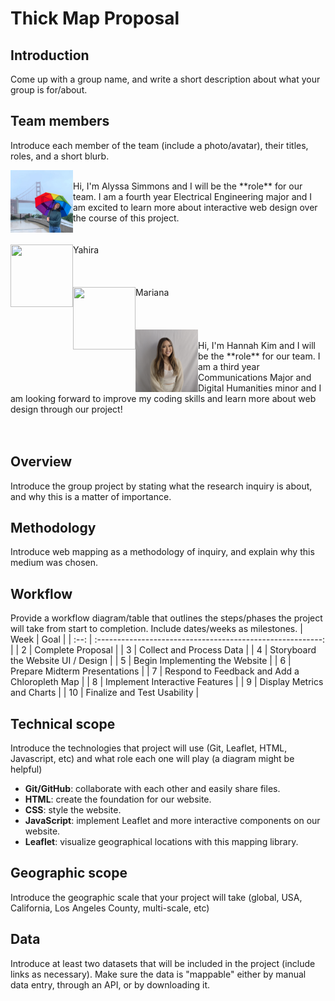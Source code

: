 # Thick Map Proposal

## Introduction
Come up with a group name, and write a short description about what your group is for/about.

## Team members
Introduce each member of the team (include a photo/avatar), their titles, roles, and a short blurb.

<img align="left" width="100" height="100" src="photos/alyssa.jpg">
<br/>Hi, I'm Alyssa Simmons and I will be the **role** for our team. I am a fourth year Electrical Engineering major and I am excited to learn more about interactive web design over the course of this project. <br/><br/><br/>

<img align="left" width="100" height="100" src="photos/yahira.jpg">
Yahira
<br/><br/><br/><br/>

<img align="left" width="100" height="100" src="photos/mariana.jpg">
Mariana
<br/><br/><br/><br/>

<img align="left" width="100" height="100" src="photos/hannah.jpg">
<br/>Hi, I'm Hannah Kim and I will be the **role** for our team. I am a third year Communications Major and Digital Humanities minor and I am looking forward to improve my coding skills and learn more about web design through our project!
<br/><br/><br/>

## Overview
Introduce the group project by stating what the research inquiry is about, and why this is a matter of importance.

## Methodology
Introduce web mapping as a methodology of inquiry, and explain why this medium was chosen.

## Workflow
Provide a workflow diagram/table that outlines the steps/phases the project will take from start to completion. Include dates/weeks as milestones.
| Week |                            Goal                            |
| :--: | :--------------------------------------------------------: |
|  2   |                     Complete Proposal                      |
|  3   |                 Collect and Process Data                   |
|  4   |            Storyboard the Website UI / Design              |
|  5   |              Begin Implementing the Website                |
|  6   |               Prepare Midterm Presentations                |
|  7   |       Respond to Feedback and Add a Chloropleth Map        |
|  8   |              Implement Interactive Features                |
|  9   |                Display Metrics and Charts                  |
|  10  |               Finalize and Test Usability                  |

## Technical scope
Introduce the technologies that project will use (Git, Leaflet, HTML, Javascript, etc) and what role each one will play (a diagram might be helpful)
-   **Git/GitHub**: collaborate with each other and easily share files.
-   **HTML**: create the foundation for our website.
-   **CSS**: style the website.
-   **JavaScript**: implement Leaflet and more interactive components on our website.
-   **Leaflet**: visualize geographical locations with this mapping library.

## Geographic scope
Introduce the geographic scale that your project will take (global, USA, California, Los Angeles County, multi-scale, etc)

## Data
Introduce at least two datasets that will be included in the project (include links as necessary). Make sure the data is "mappable" either by manual data entry, through an API, or by downloading it. 
